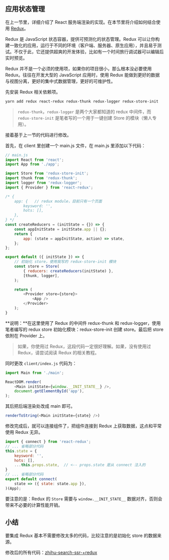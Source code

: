 

## 应用状态管理

在上一节里，详细介绍了 React 服务端渲染的实现。在本节里将介绍如何结合使用 [Redux](https://redux.js.org/)。

Redux 是 JavaScript 状态容器，提供可预测化的状态管理。Redux 可以让你构建一致化的应用，运行于不同的环境（客户端、服务器、原生应用），并且易于测试。不仅于此，它还提供超爽的开发体验，比如有一个时间旅行调试器可以编辑后实时预览。

Redux 并不是一个必须的使用项，如果你的项目很小，那么根本没必要使用 Redux。往往在开发大型的 JavaScript 应用时，使用 Redux 能做到更好的数据与视图分离，更好的集中式数据管理，更好的可维护性。


先安装 Redux 相关依赖项。

```bash
yarn add redux react-redux redux-thunk redux-logger redux-store-init
```

> `redux-thunk`，`redux-logger` 是两个大家都知道的 redux 中间件，而 `redux-store-init` 是笔者写的一个用于一键创建 Store 的模块（懒人专用）。

接着基于上一节的代码进行修改。

首先，在 client 里创建一个  main.js 文件，在 main.js 里添加以下代码：

```js
// main.js
import React from 'react';
import App from './app';

import Store from 'redux-store-init';
import thunk from 'redux-thunk';
import logger from 'redux-logger';
import { Provider } from 'react-redux';

/* {
    app: {   // redux module，目前只有一个页面
        keysword: '',
        hots: [],
    },
} */
const createReducers = (initState = {}) => {
    const appInitState = initState.app || {};
    return {
        app: (state = appInitState, action) => state,
    };
};

export default ({ initState }) => {
    // 初始化 store，使用我写的 redux-store-init 模块
    const store = Store(
        { reducers: createReducers(initState) },
        [thunk, logger],
    );

    return (
        <Provider store={store}>
            <App />
        </Provider>
    );
}
```

**说明：**在这里使用了 Redux 的中间件 redux-thunk 和 redux-logger，使用笔者编写的 redux store 初始化模块：redux-store-init 创建 store。最后把 store 依附在 Provider 上。

> 如果，你使用过 Redux，这段代码一定很好理解。如果，没有使用过 Redux，请尝试阅读 Redux 的相关教程。

同时更改 `client/index.js` 代码为：

```js
import Main from './main';

ReactDOM.render(
    <Main initState={window.__INIT_STATE__} />,
    document.getElementById('app'),
);
```

其后把后端渲染处改成 main 即可。

```js
renderToString(<Main initState={state} />)
```

修改完成后，就可以连接组件了，把组件连接到 Redux 上获取数据，这点和平常使用 Redux 无异。

```js
import { connect } from 'react-redux';
// ... 省略部分代码
this.state = {
    keysword: '',
    hots: [],
    ...this.props.state,  // <-- props.state 是从 connect 注入的
}
// ... 省略部分代码
export default connect(
    state => ({ state: state.app }),
)(App);
```

要注意的是：Redux 的 `Store` 需要与 `window.__INIT_STATE__` 数据对齐，否则会带来不必要的计算性能开销。

## 小结
要集成 Redux 基本不需要修改太多的代码，比较注意的是初始化 store 的数据来源。

修改后的所有代码：[zhihu-search-ssr-+redux]()